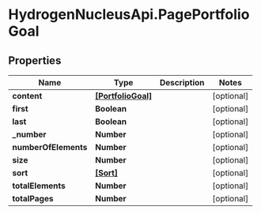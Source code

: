 # HydrogenNucleusApi.PagePortfolioGoal

## Properties
Name | Type | Description | Notes
------------ | ------------- | ------------- | -------------
**content** | [**[PortfolioGoal]**](PortfolioGoal.md) |  | [optional] 
**first** | **Boolean** |  | [optional] 
**last** | **Boolean** |  | [optional] 
**_number** | **Number** |  | [optional] 
**numberOfElements** | **Number** |  | [optional] 
**size** | **Number** |  | [optional] 
**sort** | [**[Sort]**](Sort.md) |  | [optional] 
**totalElements** | **Number** |  | [optional] 
**totalPages** | **Number** |  | [optional] 


